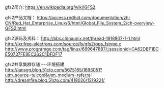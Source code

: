 gfs2简介:
https://en.wikipedia.org/wiki/GFS2

gfs2产品文档：
https://access.redhat.com/documentation/zh-CN/Red_Hat_Enterprise_Linux/6/html/Global_File_System_2/ch-overview-GFS2.html

gfs2源码及资料：
http://bbs.chinaunix.net/thread-1918807-1-1.html
http://lxr.free-electrons.com/source/fs/gfs2/ops_fstype.c
http://www.programgo.com/tag/linux/669647887/;jsessionid=CA62DBF1ECE50737FE8EC262C1DFDF17


gfs2共享集群存储 ---环境搭建
http://lansgg.blog.51cto.com/5675165/1693051?utm_source=tuicool&utm_medium=referral
http://dreamfire.blog.51cto.com/418026/1219221/
